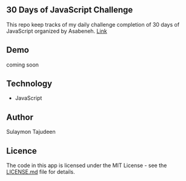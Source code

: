 ## 30 Days of JavaScript Challenge
This repo keep tracks of my daily challenge completion of 30 days of JavaScript organized by Asabeneh. [Link](https://github.com/Asabeneh/30DaysOfJavaScript)

## Demo
coming soon

## Technology
- JavaScript

  
## Author
Sulaymon Tajudeen

## Licence
The code in this app is licensed under the MIT License - see the [LICENSE.md](LICENSE.md) file for details.
